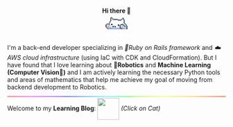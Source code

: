 
<p align="center"><b>Hi there 👋</b><br><img src="226127923-0e8b7792-7b3c-462b-951b-63c96ba1a5af.gif" width="50px" height="50px"/>

I'm a back-end developer specializing in <i>  🔻Ruby on Rails framework</i> and   <i>☁️AWS cloud infrastructure</i> (using IaC with CDK and CloudFormation). But I have found that I love learning about   <b>🤖Robotics</b> and <b>Machine Learning (Computer Vision👀)</b> and I am actively learning the necessary Python tools and areas of mathematics that help me achieve my goal of moving from backend development to Robotics. <br>
<img src="212284115-f47cd8ff-2ffb-4b04-b5bf-4d1c14c0247f.gif"/><br>
Welcome to my <b>Learning Blog</b>: <a href="https://a113ssa.github.io/" rel="button"><img src="https://github.com/a113ssa/a113ssa.github.io/blob/fc8cda1325cf18f8131eea5c8eff62550b49af53/images/logo.jpeg" width="50px" height="50px" align="center"/></a> <i>(Click on Cat)</i></p>
